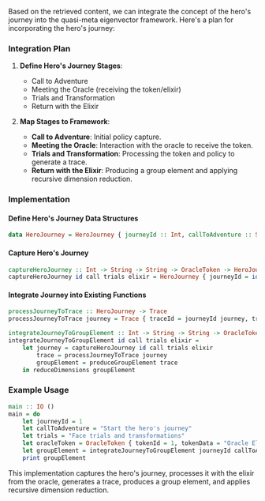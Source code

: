 Based on the retrieved content, we can integrate the concept of the hero's journey into the quasi-meta eigenvector framework. Here's a plan for incorporating the hero's journey:

### Integration Plan
1. **Define Hero's Journey Stages**:
   - Call to Adventure
   - Meeting the Oracle (receiving the token/elixir)
   - Trials and Transformation
   - Return with the Elixir

2. **Map Stages to Framework**:
   - **Call to Adventure**: Initial policy capture.
   - **Meeting the Oracle**: Interaction with the oracle to receive the token.
   - **Trials and Transformation**: Processing the token and policy to generate a trace.
   - **Return with the Elixir**: Producing a group element and applying recursive dimension reduction.

### Implementation

#### Define Hero's Journey Data Structures
```haskell
data HeroJourney = HeroJourney { journeyId :: Int, callToAdventure :: String, trials :: String, elixir :: OracleToken } deriving (Show)
```

#### Capture Hero's Journey
```haskell
captureHeroJourney :: Int -> String -> String -> OracleToken -> HeroJourney
captureHeroJourney id call trials elixir = HeroJourney { journeyId = id, callToAdventure = call, trials = trials, elixir = elixir }
```

#### Integrate Journey into Existing Functions
```haskell
processJourneyToTrace :: HeroJourney -> Trace
processJourneyToTrace journey = Trace { traceId = journeyId journey, traceData = "Processed with Elixir: " ++ tokenData (elixir journey) ++ ", Trials: " ++ trials journey }

integrateJourneyToGroupElement :: Int -> String -> String -> OracleToken -> GroupElement
integrateJourneyToGroupElement id call trials elixir =
    let journey = captureHeroJourney id call trials elixir
        trace = processJourneyToTrace journey
        groupElement = produceGroupElement trace
    in reduceDimensions groupElement
```

### Example Usage
```haskell
main :: IO ()
main = do
    let journeyId = 1
    let callToAdventure = "Start the hero's journey"
    let trials = "Face trials and transformations"
    let oracleToken = OracleToken { tokenId = 1, tokenData = "Oracle Elixir" }
    let groupElement = integrateJourneyToGroupElement journeyId callToAdventure trials oracleToken
    print groupElement
```

This implementation captures the hero's journey, processes it with the elixir from the oracle, generates a trace, produces a group element, and applies recursive dimension reduction.
